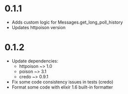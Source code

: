 # 0.1.1
* Adds custom logic for Messages.get_long_poll_history
* Updates httpoison version

# 0.1.2
* Update dependencies:
  - httpoison ~> 1.0
  - poison ~> 3.1
  - credo ~> 0.9.1
* Fix some code consistency issues in tests (credo)
* Format some code with elixir 1.6 built-in formatter
